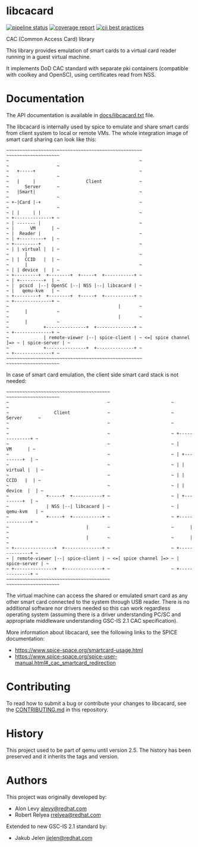 # libcacard
[![pipeline status](https://gitlab.freedesktop.org/spice/libcacard/badges/master/pipeline.svg)](https://gitlab.freedesktop.org/spice/libcacard/commits/master)
[![coverage report](https://gitlab.freedesktop.org/spice/libcacard/badges/master/coverage.svg)](https://gitlab.freedesktop.org/spice/libcacard/commits/master)
[![cii best practices](https://bestpractices.coreinfrastructure.org/projects/3465/badge)](https://bestpractices.coreinfrastructure.org/en/projects/3465)

CAC (Common Access Card) library

This library provides emulation of smart cards to a virtual card
reader running in a guest virtual machine.

It implements DoD CAC standard with separate pki containers
(compatible with coolkey and OpenSC), using certificates read from NSS.

# Documentation

The API documentation is available in
[docs/libcacard.txt](https://gitlab.freedesktop.org/spice/libcacard/blob/master/docs/libcacard.txt)
file.

The libcacard is internally used by spice to emulate and share smart cards
from client system to local or remote VMs. The whole integration image of
smart card sharing can look like this:

```
~~~~~~~~~~~~~~~~~~~~~~~~~~~~~~~~~~~~~~~~~~~~~~~~~~~                       ~~~~~~~~~~~~~~~~~~~~
~                                                 ~                       ~                  ~
~   +-----+                                       ~                       ~                  ~
~   |     |                   Client              ~                       ~      Server      ~
~   |Smart|                                       ~                       ~                  ~
~ +-|Card |-+                                     ~                       ~                  ~
~ | |     | |                                     ~                       ~ +--------------+ ~
~ | ------- |                                     ~                       ~ |      VM      | ~
~ |  Reader |                                     ~                       ~ | +---------+  | ~
~ +---------+                                     ~                       ~ | | virtual |  | ~
~      |                                          ~                       ~ | |  CCID   |  | ~
~      |                                          ~                       ~ | | device  |  | ~
~ +---------+  +--------+  +-----+  +-----------+ ~                       ~ | +---------+  | ~
~ |  pcscd  |--| OpenSC |--| NSS |--| libcacard | ~                       ~ |   qemu-kvm   | ~
~ +---------+  +--------+  +-----+  +-----------+ ~                       ~ +--------------+ ~
~                                         |       ~                       ~      |           ~
~                                         |       ~                       ~      |           ~
~             +---------------+  +--------------+ ~                       ~ +--------------+ ~
~             | remote-viewer |--| spice-client | ~ <=[ spice channel ]=> ~ | spice-server | ~
~             +---------------+  +--------------+ ~                       ~ +--------------+ ~
~~~~~~~~~~~~~~~~~~~~~~~~~~~~~~~~~~~~~~~~~~~~~~~~~~~                       ~~~~~~~~~~~~~~~~~~~~
```

In case of smart card emulation, the client side smart card stack is not needed:
```
~~~~~~~~~~~~~~~~~~~~~~~~~~~~~~~~~~~~~~~                       ~~~~~~~~~~~~~~~~~~~~
~                                     ~                       ~                  ~
~                 Client              ~                       ~      Server      ~
~                                     ~                       ~                  ~
~                                     ~                       ~ +--------------+ ~
~                                     ~                       ~ |      VM      | ~
~                                     ~                       ~ | +---------+  | ~
~                                     ~                       ~ | | virtual |  | ~
~                                     ~                       ~ | |  CCID   |  | ~
~                                     ~                       ~ | | device  |  | ~
~              +-----+  +-----------+ ~                       ~ | +---------+  | ~
~              | NSS |--| libcacard | ~                       ~ |   qemu-kvm   | ~
~              +-----+  +-----------+ ~                       ~ +--------------+ ~
~                             |       ~                       ~      |           ~
~                             |       ~                       ~      |           ~
~ +---------------+  +--------------+ ~                       ~ +--------------+ ~
~ | remote-viewer |--| spice-client | ~ <=[ spice channel ]=> ~ | spice-server | ~
~ +---------------+  +--------------+ ~                       ~ +--------------+ ~
~~~~~~~~~~~~~~~~~~~~~~~~~~~~~~~~~~~~~~~                       ~~~~~~~~~~~~~~~~~~~~
```

The virtual machine can access the shared or emulated smart card as any other
smart card connected to the system through USB reader. There is no additional
software nor drivers needed so this can work regardless operating system
(assuming there is a driver understanding PC/SC and appropriate middleware
understanding GSC-IS 2.1 CAC specification).

More information about libcacard, see the following links to the SPICE documentation:

* https://www.spice-space.org/smartcard-usage.html
* https://www.spice-space.org/spice-user-manual.html#_cac_smartcard_redirection

# Contributing

To read how to submit a bug or contribute your changes to libcacard, see the
[CONTRIBUTING.md](https://gitlab.freedesktop.org/spice/libcacard/blob/master/CONTRIBUTING.md)
in this repository.

# History

This project used to be part of qemu until version 2.5. The history
has been preserved and it inherits the tags and version.

# Authors

This project was originally developed by:

- Alon Levy <alevy@redhat.com>
- Robert Relyea <rrelyea@redhat.com>

Extended to new GSC-IS 2.1 standard by:

- Jakub Jelen <jjelen@redhat.com>

